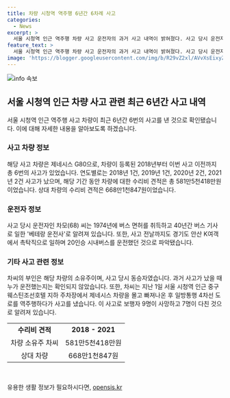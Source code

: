 ```yaml
---
title: 차량 시청역 역주행 6년간 6차례 사고
categories:
  - News
excerpt: >
  서울 시청역 인근 역주행 차량 사고 운전자의 과거 사고 내역이 밝혀졌다. 사고 당시 운전자의 차량은 최근 6년간 6번의 사고가 있었으며, 수리비 견적은 수백만 원에 이르렀다. 사고 전날까지도 버스 운전사로 일했던 차씨는 베테랑 운전사로 알려져 있었으며, 사고 당시 제네시스 차량을 역주행해 9명의 사망자와 7명의 부상자가 발생했다. (사진=)
feature_text: >
  서울 시청역 인근 역주행 차량 사고 운전자의 과거 사고 내역이 밝혀졌다. 사고 당시 운전자의 차량은 최근 6년간 6번의 사고가 있었으며, 수리비 견적은 수백만 원에 이르렀다. 사고 전날까지도 버스 운전사로 일했던 차씨는 베테랑 운전사로 알려져 있었으며, 사고 당시 제네시스 차량을 역주행해 9명의 사망자와 7명의 부상자가 발생했다. (사진=)
image: 'https://blogger.googleusercontent.com/img/b/R29vZ2xl/AVvXsEixyZcFfHzMRdzZMjFBmAUKJYCLCGyLL1o632UiGVXcaFdKo_bkvkuCioo0uUKlGfBVcT3P84aROyZIXSBEx3Aw5nCQ3pTgDom1WDC4m8eifvWiAmWEEVb4x6G_l8C0QH225ldMjyaFvpxGEBGNO37VmDTDMHGhJPq73UglMfDca1-0aw/s1600/blogspot.png'
---
```


<p><img src="https://blogger.googleusercontent.com/img/b/R29vZ2xl/AVvXsEixyZcFfHzMRdzZMjFBmAUKJYCLCGyLL1o632UiGVXcaFdKo_bkvkuCioo0uUKlGfBVcT3P84aROyZIXSBEx3Aw5nCQ3pTgDom1WDC4m8eifvWiAmWEEVb4x6G_l8C0QH225ldMjyaFvpxGEBGNO37VmDTDMHGhJPq73UglMfDca1-0aw/s1600/blogspot.png" alt="info 속보" /></p>

<h2 data-ke-size="size26">서울 시청역 인근 차량 사고 관련 최근 6년간 사고 내역</h2>

<p data-ke-size="size16">서울 시청역 인근 역주행 사고 차량이 최근 6년간 6번의 사고를 낸 것으로 확인됐습니다. 이에 대해 자세한 내용을 알아보도록 하겠습니다.</p>

<h3>사고 차량 정보</h3>

<p data-ke-size="size16">해당 사고 차량은 제네시스 G80으로, 차량이 등록된 2018년부터 이번 사고 이전까지 총 6번의 사고가 있었습니다. 연도별로는 2018년 1건, 2019년 1건, 2020년 2건, 2021년 2건 사고가 났으며, 해당 기간 동안 차량에 대한 수리비 견적은 총 581만5천418만원이었습니다. 상대 차량의 수리비 견적은 668만1천847원이었습니다.</p>

<h3>운전자 정보</h3>

<p data-ke-size="size16">사고 당시 운전자인 차모(68) 씨는 1974년에 버스 면허를 취득하고 40년간 버스 기사로 일한 '베테랑 운전사'로 알려져 있습니다. 또한, 사고 전날까지도 경기도 안산 K여객에서 촉탁직으로 일하며 20인승 시내버스를 운전했던 것으로 파악됐습니다.</p>

<h3>기타 사고 관련 정보</h3>

<p data-ke-size="size16">차씨의 부인은 해당 차량의 소유주이며, 사고 당시 동승자였습니다. 과거 사고가 났을 때 누가 운전했는지는 확인되지 않았습니다. 또한, 차씨는 지난 1일 서울 시청역 인근 중구 웨스틴조선호텔 지하 주차장에서 제네시스 차량을 몰고 빠져나온 후 일방통행 4차선 도로를 역주행하다가 사고를 냈습니다. 이 사고로 보행자 9명이 사망하고 7명이 다친 것으로 알려져 있습니다.</p>

<table>
    <tr>
        <td style="text-align: center; height: 17px;"><b>수리비 견적</b></td>
        <td style="text-align: center; height: 17px;"><b>2018 - 2021</b></td>
    </tr>
    <tr>
        <td style="text-align: center; height: 17px;">차량 소유주 차씨</td>
        <td style="text-align: center; height: 17px;">581만5천418만원</td>
    </tr>
    <tr>
        <td style="text-align: center; height: 17px;">상대 차량</td>
        <td style="text-align: center; height: 17px;">668만1천847원</td>
    </tr>
</table>

<p data-ke-size="size16">&nbsp;</p>
유용한 생활 정보가 필요하시다면, <a href="https://opensis.kr" rel="dofollow">opensis.kr</a>


